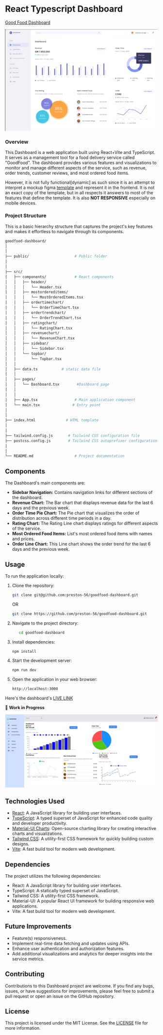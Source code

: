 # React Typescript Dashboard

[Good Food Dashboard](https://www.figma.com/proto/L8NQuywp3MA2YUKrGXsmR4/Dashboard-(Community)?node-id=0-61)

<img src="./src/assets/mockup.png"/>

### Overview

This Dashboard is a web application built using React+Vite and TypeScript. It serves as a management tool for a food delivery service called "GoodFood". The dashboard provides various features and visualizations to monitor and manage different aspects of the service, such as revenue, order trends, customer reviews, and most ordered food items.

However, it is not fully functional[dynamic] as such since it is an attempt to interpret a mockup figma [template](https://www.figma.com/proto/L8NQuywp3MA2YUKrGXsmR4/Dashboard-(Community)?node-id=0-61) and represent it in the frontend. It is not an exact copy of the template, but in all respects it answers to most of the features that define the template. It is also **NOT RESPONSIVE** especially on mobile devices.

### Project Structure

This is a basic hierarchy structure that captures the project's key features and makes it effortless to navigate through its components.

```bash
goodfood-dashboard/
│
│
├── public/                     # Public folder
│
│
├── src/
│   ├── components/             # React components
│   │   ├── header/
│   │   │   └── Header.tsx
│   │   ├── mostordereditems/
│   │   │   └── MostOrderedItems.tsx  
│   │   ├── ordertimechart/
│   │   │   └── OrderTimeChart.tsx
│   │   ├── ordertrendchart/
│   │   │   └── OrderTrendChart.tsx
│   │   ├── ratingchart/
│   │   │   └── RatingChart.tsx
│   │   ├── revenuechart/
│   │   │   └── RevenueChart.tsx
│   │   ├── sidebar/
│   │   │   └── Sidebar.tsx
│   │   └── topbar/
│   │       └── Topbar.tsx
│   │
│   ├── data.ts           # static data file
│   │
│   ├── pages/
│   │   └── Dashboard.tsx        #Dashboard page
│   │
│   │
│   ├── App.tsx                 # Main application component
│   └── main.tsx               # Entry point
│
│
├── index.html              # HTML template
│
│
├── tailwind.config.js       # Tailwind CSS configuration file
├── postcss.config.js        # Tailwind CSS autoprefixer configuration file
│
│  
└── README.md                   # Project documentation

```

## Components

The Dashboard's main components are:

- **Sidebar Navigation:** Contains navigation links for different sections of the dashboard.
- **Revenue Chart:** The Bar chart that displays revenue data for the last 6 days and the previous week.
- **Order Time Pie Chart:** The Pie chart that visualizes the order of distribution across different time periods in a day.
- **Rating Chart:** The Rating Line chart displays ratings for different aspects of the service.
- **Most Ordered Food Items:** List's most ordered food items with names and prices.
- **Order Line Chart:** This Line chart shows the order trend for the last 6 days and the previous week.

## Usage

To run the application locally:

1. Clone the repository:

   ```bash
   git clone git@github.com:preston-56/goodfood-dashboard.git
   ```

   OR

   ```bash
   git clone https://github.com/preston-56/goodfood-dashboard.git
   ```
2. Navigate to the project directory:

   ```bash
      cd goodfood-dashboard
   ```
3. Install dependencies:

   ```bash
   npm install
   ```
4. Start the development server:

   ```bash
   npm run dev
   ```
5. Open the application in your web browser:

   ```bash
   http://localhost:3000
   ```

Here's the dashboard's [LIVE LINK](https://ts-dash.netlify.app/)

🚧 **Work in Progress**

<img src="./src/assets/dashboard.png"/>

## Technologies Used

- [React](https://reactjs.org/): A JavaScript library for building user interfaces.
- [TypeScript](https://www.typescriptlang.org/): A typed superset of JavaScript for enhanced code quality and developer productivity.
- [Material-UI Charts](https://mui.com/): Open-source charting library for creating interactive charts and visualizations.
- [Tailwind CSS](https://tailwindcss.com/): A utility-first CSS framework for quickly building custom designs.
- [Vite](https://vitejs.dev/): A fast build tool for modern web development.

## Dependencies

The project utilizes the following dependencies:

- React: A JavaScript library for building user interfaces.
- TypeScript: A statically typed superset of JavaScript.
- Tailwind CSS: A utility-first CSS framework.
- Material-UI: A popular React UI framework for building responsive web applications.
- Vite: A fast build tool for modern web development.

## Future Improvements

- Feature(s) responsiveness.
- Implement real-time data fetching and updates using APIs.
- Enhance user authentication and authorization features.
- Add additional visualizations and analytics for deeper insights into the service metrics.

## Contributing

Contributions to this Dashboard project are welcome. If you find any bugs, issues, or have suggestions for improvements, please feel free to submit a pull request or open an issue on the GitHub repository.

## License

This project is licensed under the MIT License. See the [LICENSE](./LICENSE) file for more information.
